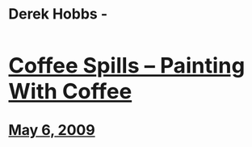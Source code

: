 # Derek Hobbs - [<h2>Coffee Spills – Painting With Coffee</h2>May 6, 2009](https://ineedcoffee.com/coffee-spills-painting-with-coffee/)